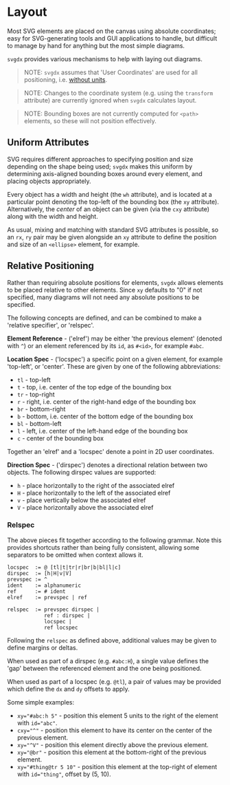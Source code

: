 # Layout

Most SVG elements are placed on the canvas using absolute coordinates; easy
for SVG-generating tools and GUI applications to handle, but difficult to
manage by hand for anything but the most simple diagrams.

`svgdx` provides various mechanisms to help with laying out diagrams.

> NOTE: `svgdx` assumes that 'User Coordinates' are used for all positioning,
> i.e. [without units](https://www.w3.org/TR/SVG11/coords.html#Units).

> NOTE: Changes to the coordinate system (e.g. using the `transform` attribute)
> are currently ignored when `svgdx` calculates layout.

> NOTE: Bounding boxes are not currently computed for `<path>` elements, so
> these will not position effectively.

## Uniform Attributes

SVG requires different approaches to specifying position and size depending
on the shape being used; `svgdx` makes this uniform by determining axis-aligned
bounding boxes around every element, and placing objects appropriately.

Every object has a width and height (the `wh` attribute), and is located at a
particular point denoting the top-left of the bounding box (the `xy` attribute).
Alternatively, the *center* of an object can be given (via the `cxy` attribute)
along with the width and height.

As usual, mixing and matching with standard SVG attributes is possible, so
an `rx`, `ry` pair may be given alongside an `xy` attribute to define the
position and size of an `<ellipse>` element, for example.

## Relative Positioning

Rather than requiring absolute positions for elements, `svgdx` allows elements
to be placed relative to other elements. Since `xy` defaults to "0" if not
specified, many diagrams will not need any absolute positions to be specified.

The following concepts are defined, and can be combined to make a 'relative
specifier', or 'relspec'.

**Element Reference** - ('elref') may be either 'the previous element' (denoted with
`^`) or an element referenced by its `id`, as `#<id>`, for example `#abc`.

**Location Spec** - ('locspec') a specific point on a given element,
for example 'top-left', or 'center'. These are given by one of the
following abbreviations:

* `tl` - top-left
* `t` - top, i.e. center of the top edge of the bounding box
* `tr` - top-right
* `r` - right, i.e. center of the right-hand edge of the bounding box
* `br` - bottom-right
* `b` - bottom, i.e. center of the bottom edge of the bounding box
* `bl` - bottom-left
* `l` - left, i.e. center of the left-hand edge of the bounding box
* `c` - center of the bounding box

Together an 'elref' and a 'locspec' denote a point in 2D user coordinates.

**Direction Spec** - ('dirspec') denotes a directional relation between
two objects. The following dirspec values are supported:

* `h` - place horizontally to the right of the associated elref
* `H` - place horizontally to the left of the associated elref
* `v` - place vertically below the associated elref
* `V` - place horizontally above the associated elref

### Relspec

The above pieces fit together according to the following grammar.
Note this provides shortcuts rather than being fully consistent,
allowing some separators to be omitted when
context allows it.

```
locspec  := @ [tl|t|tr|r|br|b|bl|l|c]
dirspec  := [h|H|v|V]
prevspec := ^
ident    := alphanumeric
ref      := # ident
elref    := prevspec | ref

relspec  := prevspec dirspec |
            ref : dirspec |
            locspec |
            ref locspec
```

Following the `relspec` as defined above, additional values may be given to define
margins or deltas.

When used as part of a dirspec (e.g. `#abc:H`), a single value defines the 'gap'
between the referenced element and the one being positioned.

When used as part of a locspec (e.g. `@tl`), a pair of values may be provided which
define the `dx` and `dy` offsets to apply.

Some simple examples:

* `xy="#abc:h 5"` - position this element 5 units to the right of the element
  with `id="abc"`.
* `cxy="^"` - position this element to have its center on the center of the
  previous element.
* `xy="^V"` - position this element directly above the previous element.
* `xy="@br"` - position this element at the bottom-right of the
  previous element.
* `xy="#thing@tr 5 10"` - position this element at the top-right of
  element with `id="thing"`, offset by (5, 10).
